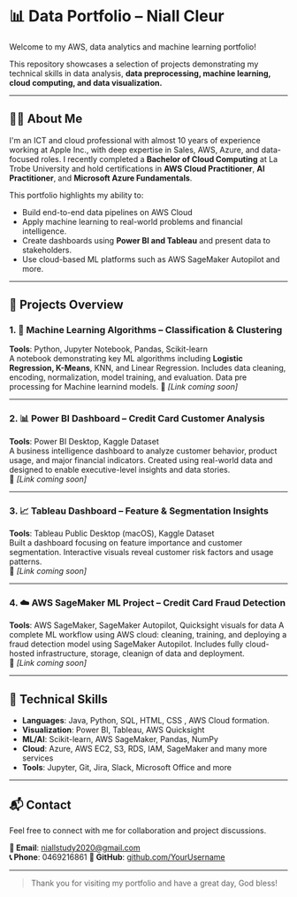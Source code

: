 # 📊 Data Portfolio – Niall Cleur

Welcome to my AWS, data analytics and machine learning portfolio!  

This repository showcases a selection of projects demonstrating my technical skills in data analysis, **data preprocessing, machine learning, cloud computing, and data visualization.**

---

## 👨‍💻 About Me

I'm an ICT and cloud professional with almost 10 years of experience working at Apple Inc., with deep expertise in Sales, AWS, Azure, and data-focused roles. I recently completed a **Bachelor of Cloud Computing** at La Trobe University and hold certifications in **AWS Cloud Practitioner**, **AI Practitioner**, and **Microsoft Azure Fundamentals**.

This portfolio highlights my ability to:
- Build end-to-end data pipelines on AWS Cloud
- Apply machine learning to real-world problems and financial intelligence.
- Create dashboards using **Power BI and Tableau** and present data to stakeholders.
- Use cloud-based ML platforms such as AWS SageMaker Autopilot and more.

---

## 📁 Projects Overview

### 1. 🧠 Machine Learning Algorithms – Classification & Clustering
**Tools**: Python, Jupyter Notebook, Pandas, Scikit-learn  
A notebook demonstrating key ML algorithms including **Logistic Regression, K-Means**, KNN, and Linear Regression. Includes data cleaning, encoding, normalization, model training, and evaluation. Data pre processing for Machine learnind models.
🔗 *[Link coming soon]*

---

### 2. 📊 Power BI Dashboard – Credit Card Customer Analysis
**Tools**: Power BI Desktop, Kaggle Dataset  
A business intelligence dashboard to analyze customer behavior, product usage, and major financial indicators. Created using real-world data and designed to enable executive-level insights and data stories.  
🔗 *[Link coming soon]*

---

### 3. 📈 Tableau Dashboard – Feature & Segmentation Insights
**Tools**: Tableau Public Desktop (macOS), Kaggle Dataset  
Built a dashboard focusing on feature importance and customer segmentation. Interactive visuals reveal customer risk factors and usage patterns.  
🔗 *[Link coming soon]*

---

### 4. ☁️ AWS SageMaker ML Project – Credit Card Fraud Detection
**Tools**: AWS SageMaker, SageMaker Autopilot, Quicksight visuals for data
A complete ML workflow using AWS cloud: cleaning, training, and deploying a fraud detection model using SageMaker Autopilot. Includes fully cloud-hosted infrastructure, storage, cleanign of data and deployment.  
🔗 *[Link coming soon]*

---

## 📌 Technical Skills

- **Languages**: Java, Python, SQL, HTML, CSS , AWS Cloud formation. 
- **Visualization**: Power BI, Tableau, AWS Quicksight
- **ML/AI**: Scikit-learn, AWS SageMaker, Pandas, NumPy  
- **Cloud**: Azure, AWS EC2, S3, RDS, IAM, SageMaker and many more services
- **Tools**: Jupyter, Git, Jira, Slack, Microsoft Office and more

---

## 📬 Contact

Feel free to connect with me for collaboration and project discussions.

**📧 Email**: niallstudy2020@gmail.com  
**📞 Phone**: 0469216861 
**🔗 GitHub**: [github.com/YourUsername](https://github.com/niallcleur)

---

> Thank you for visiting my portfolio and have a great day, God bless!

